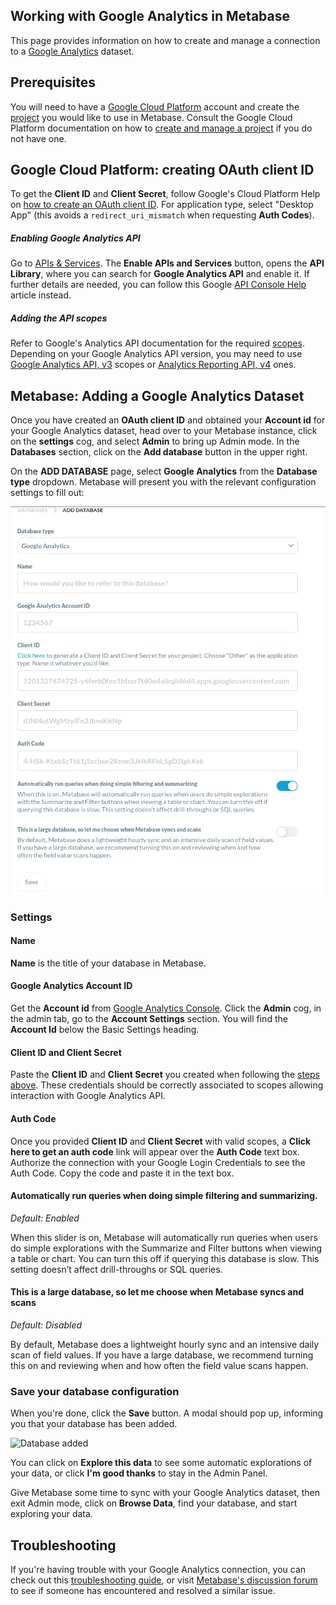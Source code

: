 ## Working with Google Analytics in Metabase

This page provides information on how to create and manage a connection to a [Google Analytics](https://cloud.google.com/analytics) dataset.

## Prerequisites

You will need to have a [Google Cloud Platform](https://cloud.google.com/) account and create the [project](https://cloud.google.com/resource-manager/docs/creating-managing-projects#creating_a_project) you would like to use in Metabase. Consult the Google Cloud Platform documentation on how to [create and manage a project](https://cloud.google.com/resource-manager/docs/creating-managing-projects) if you do not have one.

## Google Cloud Platform: creating OAuth client ID

To get the **Client ID** and **Client Secret**, follow Google's Cloud Platform Help on [how to create an OAuth client ID](https://support.google.com/cloud/answer/6158849?hl=en). For application type, select "Desktop App" (this avoids a `redirect_uri_mismatch` when requesting **Auth Codes**).

##### Enabling Google Analytics API
Go to [APIs & Services](https://console.developers.google.com/apis/). The **Enable APIs and Services** button, opens the **API Library**, where you can search for **Google Analytics API** and enable it.
If further details are needed, you can follow this Google [API Console Help](https://support.google.com/googleapi/answer/6158841?hl=en) article instead.


##### Adding the API scopes
Refer to Google's Analytics API documentation for the required [scopes](https://developers.google.com/identity/protocols/oauth2/scopes).
Depending on your Google Analytics API version, you may need to use [Google Analytics API, v3](https://developers.google.com/identity/protocols/oauth2/scopes#analytics) scopes or [Analytics Reporting API, v4](https://developers.google.com/identity/protocols/oauth2/scopes#analyticsreporting) ones.


## Metabase: Adding a Google Analytics Dataset

Once you have created an **OAuth client ID** and obtained your **Account id** for your Google Analytics dataset, head over to your Metabase instance, click on the **settings** cog, and select **Admin** to bring up Admin mode. In the **Databases** section, click on the **Add database** button in the upper right.

On the **ADD DATABASE** page, select **Google Analytics** from the **Database type** dropdown. Metabase will present you with the relevant configuration settings to fill out:

![images](../images/google_analytics_add_database.png)

### Settings

#### Name

**Name** is the title of your database in Metabase.

#### Google Analytics Account ID

Get the **Account id** from [Google Analytics Console](https://analytics.google.com/). Click the **Admin** cog, in the admin tab, go to the **Account Settings** section. You will find the **Account Id** below the Basic Settings heading.

#### Client ID and Client Secret

Paste the **Client ID** and **Client Secret** you created when following the [steps above](#google-cloud-platform-creating-oauth-client-id). These credentials should be correctly associated to scopes allowing interaction with Google Analytics API.

#### Auth Code

Once you provided **Client ID** and **Client Secret** with valid scopes, a **Click here to get an auth code** link will appear over the **Auth Code** text box.
Authorize the connection with your Google Login Credentials to see the Auth Code. Copy the code and paste it in the text box.

#### Automatically run queries when doing simple filtering and summarizing.

_Default: Enabled_

When this slider is on, Metabase will automatically run queries when users do simple explorations with the Summarize and Filter buttons when viewing a table or chart. You can turn this off if querying this database is slow. This setting doesn’t affect drill-throughs or SQL queries.

#### This is a large database, so let me choose when Metabase syncs and scans

_Default: Disabled_

By default, Metabase does a lightweight hourly sync and an intensive daily scan of field values. If you have a large database, we recommend turning this on and reviewing when and how often the field value scans happen.

### Save your database configuration

When you're done, click the **Save** button. A modal should pop up, informing you that your database has been added.

![Database added](../images/database-added.png)

You can click on **Explore this data** to see some automatic explorations of your data, or click **I'm good thanks** to stay in the Admin Panel.

Give Metabase some time to sync with your Google Analytics dataset, then exit Admin mode, click on **Browse Data**, find your database, and start exploring your data.

## Troubleshooting

If you're having trouble with your Google Analytics connection, you can check out this [troubleshooting guide](https://www.metabase.com/docs/latest/troubleshooting-guide/datawarehouse.html), or visit [Metabase's discussion forum](https://discourse.metabase.com/search?q=bigquery) to see if someone has encountered and resolved a similar issue.

